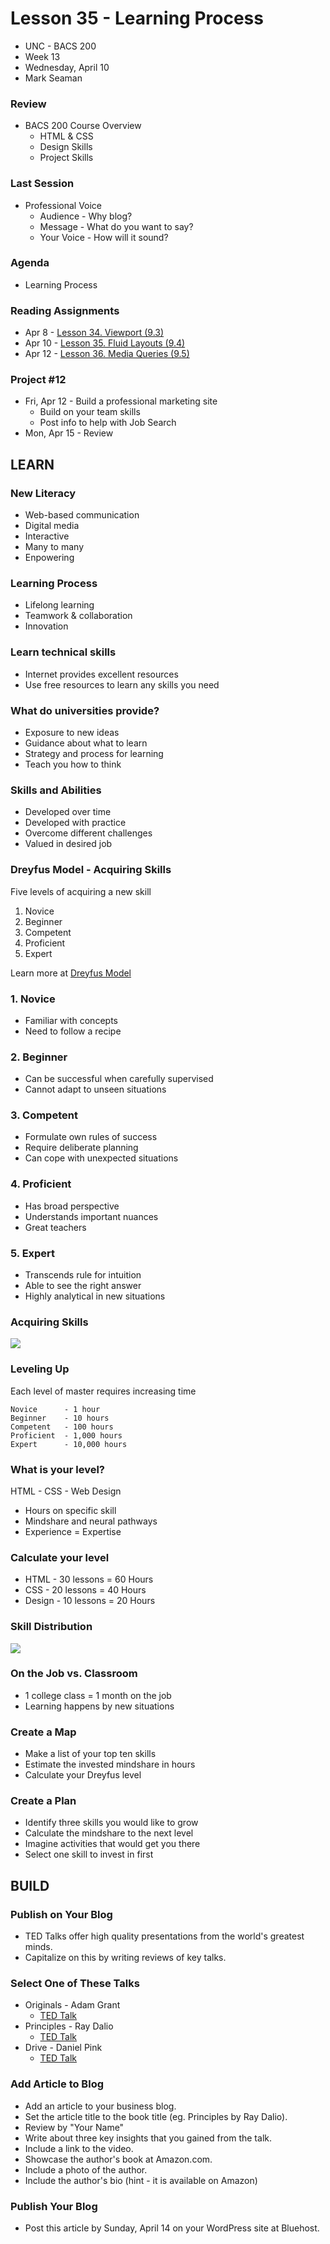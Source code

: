 # Lesson 35 - Learning Process

* UNC - BACS 200
* Week 13
* Wednesday, April 10
* Mark Seaman


### Review
* BACS 200 Course Overview
    * HTML & CSS
    * Design Skills
    * Project Skills


### Last Session
* Professional Voice
    * Audience - Why blog?
    * Message - What do you want to say?
    * Your Voice - How will it sound?


### Agenda
* Learning Process
    
    
### Reading Assignments
* Apr 8 - [Lesson 34. Viewport (9.3)](https://learn.zybooks.com/zybook/UNCOBACS200SeamanSpring2019/chapter/9/section/3)
* Apr 10 - [Lesson 35. Fluid Layouts (9.4)](https://learn.zybooks.com/zybook/UNCOBACS200SeamanSpring2019/chapter/9/section/4)
* Apr 12 - [Lesson 36. Media Queries (9.5)](https://learn.zybooks.com/zybook/UNCOBACS200SeamanSpring2019/chapter/9/section/5)

    
### Project #12
* Fri, Apr 12 - Build a professional marketing site
    * Build on your team skills
    * Post info to help with Job Search
* Mon, Apr 15 - Review



## LEARN

### New Literacy
* Web-based communication
* Digital media
* Interactive
* Many to many
* Enpowering


### Learning Process
* Lifelong learning
* Teamwork & collaboration
* Innovation


### Learn technical skills
* Internet provides excellent resources
* Use free resources to learn any skills you need


### What do universities provide?
* Exposure to new ideas
* Guidance about what to learn
* Strategy and process for learning
* Teach you how to think


### Skills and Abilities
* Developed over time
* Developed with practice
* Overcome different challenges
* Valued in desired job


### Dreyfus Model - Acquiring Skills

Five levels of acquiring a new skill

1. Novice
2. Beginner
3. Competent
4. Proficient
5. Expert

Learn more at [Dreyfus Model](https://www.nateliason.com/blog/become-expert-dreyfus)


### 1. Novice
* Familiar with concepts
* Need to follow a recipe


### 2. Beginner
* Can be successful when carefully supervised
* Cannot adapt to unseen situations


### 3. Competent
* Formulate own rules of success
* Require deliberate planning
* Can cope with unexpected situations


### 4. Proficient
* Has broad perspective
* Understands important nuances
* Great teachers


### 5. Expert
* Transcends rule for intuition
* Able to see the right answer
* Highly analytical in new situations


### Acquiring Skills

![](img/Proficiency.png)


### Leveling Up

Each level of master requires increasing time

    Novice      - 1 hour
    Beginner    - 10 hours
    Competent   - 100 hours
    Proficient  - 1,000 hours
    Expert      - 10,000 hours


### What is your level?

HTML - CSS - Web Design

* Hours on specific skill
* Mindshare and neural pathways
* Experience = Expertise


### Calculate your level
* HTML - 30 lessons = 60 Hours
* CSS - 20 lessons = 40 Hours
* Design - 10 lessons = 20 Hours


### Skill Distribution

![](img/Skill-Levels.png)


### On the Job vs. Classroom
* 1 college class = 1 month on the job
* Learning happens by new situations


### Create a Map
* Make a list of your top ten skills
* Estimate the invested mindshare in hours
* Calculate your Dreyfus level


### Create a Plan
* Identify three skills you would like to grow
* Calculate the mindshare to the next level
* Imagine activities that would get you there
* Select one skill to invest in first


## BUILD

### Publish on Your Blog
* TED Talks offer high quality presentations from the world's greatest minds.
* Capitalize on this by writing reviews of key talks.


### Select One of These Talks
* Originals - Adam Grant 
    * [TED Talk](https://www.ted.com/talks/adam_grant_the_surprising_habits_of_original_thinkers)
* Principles - Ray Dalio
    * [TED Talk](https://www.ted.com/talks/ray_dalio_how_to_build_a_company_where_the_best_ideas_win)
* Drive - Daniel Pink
    * [TED Talk](https://www.ted.com/talks/dan_pink_on_motivation)


### Add Article to Blog
* Add an article to your business blog.
* Set the article title to the book title (eg. Principles by Ray Dalio).
* Review by "Your Name"
* Write about three key insights that you gained from the talk.
* Include a link to the video.
* Showcase the author's book at Amazon.com.
* Include a photo of the author.
* Include the author's bio (hint - it is available on Amazon)


### Publish Your Blog
* Post this article by Sunday, April 14 on your WordPress site at Bluehost.


